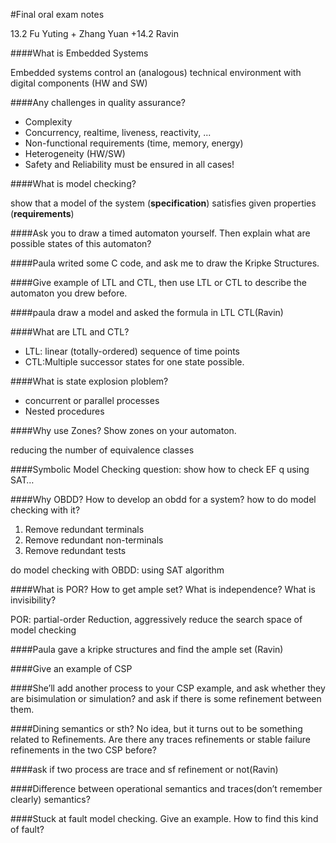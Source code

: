 #Final oral exam notes

13.2 Fu Yuting + Zhang Yuan +14.2 Ravin

####What is Embedded Systems

Embedded systems control an (analogous) technical environment with digital components (HW and SW)

####Any challenges in quality assurance?

- Complexity
- Concurrency, realtime, liveness, reactivity, ...
- Non-functional requirements (time, memory, energy)
- Heterogeneity (HW/SW)
- Safety and Reliability must be ensured in all cases!

####What is model checking?

show that a model of the system (**specification**) satisfies given properties (**requirements**)

####Ask you to draw a timed automaton yourself. Then explain what are possible states of this automaton? 

####Paula writed some C code, and ask me to draw the Kripke Structures.


####Give example of LTL and CTL, then use LTL or CTL to describe the automaton you drew before.


####paula draw a model and asked the formula in LTL CTL(Ravin)


####What are LTL and CTL?

- LTL: linear (totally-ordered) sequence of time points
- CTL:Multiple successor states for one state possible.


####What is state explosion ploblem?

- concurrent or parallel processes
- Nested procedures

####Why use Zones? Show zones on your automaton.

reducing the number of equivalence classes

####Symbolic Model Checking question: show how to check EF q using SAT…

####Why OBDD? How to develop an obdd for a system? how to do model checking with it?

1. Remove redundant terminals 
2. Remove redundant non-terminals 
3. Remove redundant tests


do model checking with OBDD: using SAT algorithm

####What is POR? How to get ample set? What is independence? What is invisibility?

POR: partial-order Reduction, aggressively reduce the search space of model checking

####Paula gave a kripke structures and find the ample set (Ravin)

####Give an example of CSP



####She’ll add another process to your CSP example, and ask whether they are bisimulation or simulation? and ask if there is some refinement between them.

####Dining semantics or sth? No idea, but it turns out to be something related to Refinements. Are there any traces refinements or stable failure refinements in the two CSP before?

####ask if two process are trace and sf refinement or not(Ravin)

####Difference between operational semantics and traces(don’t remember clearly) semantics?

####Stuck at fault model checking. Give an example. How to find this kind of fault?


